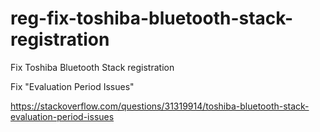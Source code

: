 # reg-fix-toshiba-bluetooth-stack-registration
Fix Toshiba Bluetooth Stack registration


Fix "Evaluation Period Issues"

https://stackoverflow.com/questions/31319914/toshiba-bluetooth-stack-evaluation-period-issues
